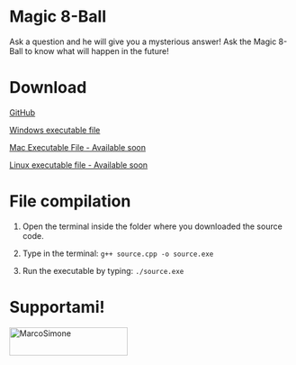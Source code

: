 # Magic 8-Ball

Ask a question and he will give you a mysterious answer! Ask the Magic 8-Ball to know what will happen in the future!

# Download 

[GitHub](---)

[Windows executable file](---)

[Mac Executable File - Available soon](---)

[Linux executable file - Available soon](---)

# File compilation

1. Open the terminal inside the folder where you downloaded the source code.

2. Type in the terminal: ```g++ source.cpp -o source.exe```

3. Run the executable by typing: ```./source.exe```

# Supportami!

<a href="https://www.buymeacoffee.com/MarcoSimone"> <img align="left" src="https://cdn.buymeacoffee.com/buttons/v2/default-yellow.png" height="50" width="210" alt="MarcoSimone" /></a>

